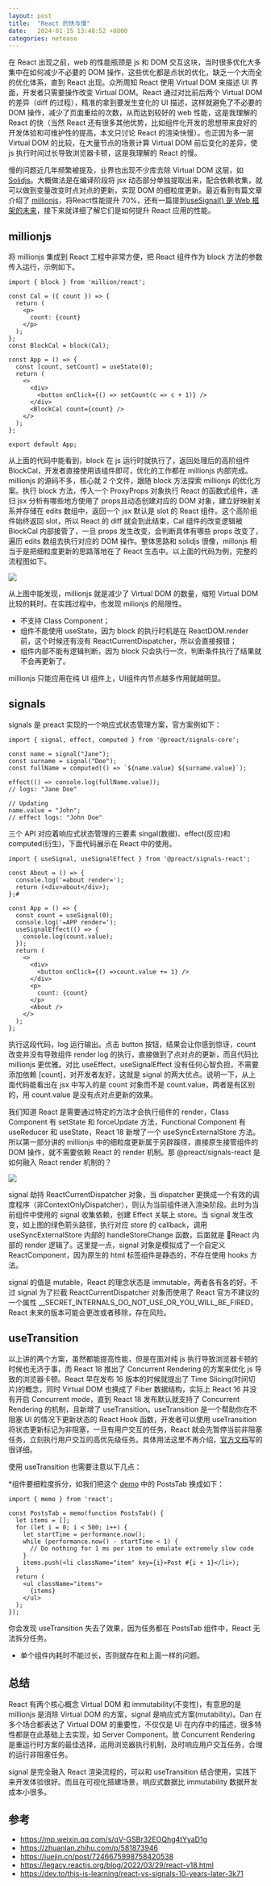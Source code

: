 ```yaml
---
layout: post
title:  "React 的快与慢"
date:   2024-01-15 13:48:52 +0800
categories: netease
---
```






在 React 出现之前，web 的性能瓶颈是 js 和 DOM 交互这块，当时很多优化大多集中在如何减少不必要的 DOM 操作，这些优化都是点状的优化，缺乏一个大而全的优化体系，直到 React 出现。众所周知 React 使用 Virtual DOM 来描述 UI 界面，开发者只需要操作改变 Virtual DOM。React 通过对比前后两个 Virtual DOM 的差异（diff 的过程），精准的拿到要发生变化的 UI 描述，这样就避免了不必要的 DOM 操作，减少了页面重绘的次数，从而达到较好的 web 性能，这是我理解的 React 的快（当然 React 还有很多其他优势，比如组件化开发的思想带来良好的开发体验和可维护性的提高，本文只讨论 React 的渲染快慢）。也正因为多一层 Virtual DOM 的比较，在大量节点的场景计算 Virtual DOM 前后变化的差异，使 js 执行时间过长导致浏览器卡顿，这是我理解的 React 的慢。

 慢的问题近几年频繁被提及，业界也出现不少库去除 Virtual DOM 这层，如[Solidjs](https://www.solidjs.com/)。大概做法是在编译阶段将 jsx 动态部分单独提取出来，配合依赖收集，就可以做到变量改变时点对点的更新，实现 DOM 的细粒度更新。最近看到有篇文章介绍了 [millionjs](https://juejin.cn/post/7246675998758420538)，将React性能提升 70%，还有一篇提到[useSignal() 是 Web 框架的未来](https://juejin.cn/post/7205455736469471292)，接下来就详细了解它们是如何提升 React 应用的性能。

## millionjs

将 millionjs 集成到 React 工程中非常方便，把 React 组件作为 block 方法的参数传入运行，示例如下。

    import { block } from 'million/react';

    const Cal = ({ count }) => {
      return (
        <p>
          count: {count}
        </p>
      );
    };
    const BlockCal = block(Cal);

    const App = () => {
      const [count, setCount] = useState(0);
      return (
        <>
          <div>
            <button onClick={() => setCount(c => c + 1)} />
          </div>
          <BlockCal count={count} />
        </>
      );
    };

    export default App;

 从上面的代码中能看到，block 在 js 运行时就执行了，返回处理后的高阶组件 BlockCal，开发者直接使用该组件即可，优化的工作都在 millionjs 内部完成。millionjs 的源码不多，核心就 2 个文件，跟随 block 方法探索 millionjs 的优化方案。执行 block 方法，传入一个 ProxyProps 对象执行 React 的函数式组件，递归 jsx 分析有哪些地方使用了 props且动态创建对应的 DOM 对象，建立好映射关系并存储在 edits 数组中，返回一个 jsx 默认是 slot 的 React 组件。这个高阶组件始终返回 slot，所以 React 的 diff 就会到此结束，Cal 组件的改变逻辑被 BlockCal 内部接管了，一旦 props 发生改变，会判断具体有哪些 props 改变了，遍历 edits 数组去执行对应的 DOM 操作。整体思路和 solidjs 很像，millonjs 相当于是把细粒度更新的思路落地在了 React 生态中。以上面的代码为例，完整的流程图如下。

![](https://p5.music.126.net/obj/wonDlsKUwrLClGjCm8Kx/30443369929/d94e/0918/eb86/84dff08e589b2dab63a5352d008120bf.jpg)

 从上图中能发现，millionjs 就是减少了 Virtual DOM 的数量，缩短 Virtual DOM 比较的耗时。在实践过程中，也发现 milionjs 的局限性。

* 不支持 Class Component；
* 组件不能使用 useState，因为 block 的执行时机是在 ReactDOM.render 前，这个时候还有没有 ReactCurrentDispatcher，所以会直接报错；
* 组件内部不能有逻辑判断，因为 block 只会执行一次，判断条件执行了结果就不会再更新了。

 millionjs 只能应用在纯 UI 组件上，UI组件内节点越多作用就越明显。

## signals

signals 是 preact 实现的一个响应式状态管理方案，官方案例如下：

    import { signal, effect, computed } from '@preact/signals-core';

    const name = signal("Jane");
    const surname = signal("Doe");
    const fullName = computed(() => `${name.value} ${surname.value}`);

    effect(() => console.log(fullName.value));
    // logs: "Jane Doe"

    // Updating
    name.value = "John";
    // effect logs: "John Doe"

 三个 API 对应着响应式状态管理的三要素 singal(数据)、effect(反应)和computed(衍生)，下面代码展示在 React 中的使用。

    import { useSignal, useSignalEffect } from '@preact/signals-react';

    const About = () => {
      console.log('=about render=');
      return (<div>about</div>);
    };#

    const App = () => {
      const count = useSignal(0);
      console.log('=APP render=');
      useSignalEffect(() => {
        console.log(count.value);
      });
      return (
        <>
          <div>
            <button onClick={() =>count.value += 1} />
          </div>
          <p>
            count: {count}
          </p>
          <About />
        </>
      );
    };

 执行这段代码，log 运行输出。点击 button 按钮，结果会让你感到惊讶，count 改变并没有导致组件 render log 的执行，直接做到了点对点的更新，而且代码比 millionjs 更优雅。对比 useEffect，useSignalEffect 没有任何心智负担，不需要添加依赖 [count]，对开发者友好，这就是 signal 的两大优点。说明一下，从上面代码能看出在 jsx 中写入的是 count 对象而不是 count.value，两者是有区别的，用 count.value 是没有点对点更新的效果。

 我们知道 React 是需要通过特定的方法才会执行组件的 render，Class Component 有 setState 和 forceUpdate 方法，Functional Component 有 useReducer 和 useState，React 18 新增了一个 useSyncExternalStore 方法。 所以第一部分讲的 millionjs 中的细粒度更新属于另辟蹊径，直接原生接管组件的 DOM 操作，就不需要依赖 React 的 render 机制。那 @preact/signals-react 是如何融入 React render 机制的？

![](https://p5.music.126.net/obj/wonDlsKUwrLClGjCm8Kx/30494214384/7437/c671/6d73/17d4edc5e391d9d7a0c18d0b0197aaef.jpg)

 signal 劫持 ReactCurrentDispatcher 对象，当 dispatcher 更换成一个有效的调度程序（非ContextOnlyDispatcher），则认为当前组件进入渲染阶段。此时为当前组件中使用的 signal 收集依赖，创建 Effect 关联上 store。当 signal 发生改变，如上图的绿色箭头路径，执行对应 store 的 callback，调用 useSyncExternalStore 内部的 handleStoreChange 函数，后面就是 React 内部的 render 逻辑了。这里提一点，signal 对象是模拟成了一个自定义 ReactComponent，因为原生的 html 标签组件是静态的，不存在使用 hooks 方法。

 signal 的值是 mutable，React 的理念状态是 immutable，两者各有各的好。不过 signal 为了拦截 ReactCurrentDispatcher 对象而使用了 React 官方不建议的一个属性 \_\_SECRET\_INTERNALS\_DO\_NOT\_USE\_OR\_YOU\_WILL\_BE\_FIRED，React 未来的版本可能会更改或者移除，存在风险。

## useTransition

 以上讲的两个方案，虽然都能提高性能，但是在面对纯 js 执行导致浏览器卡顿的时候也无济于事，而 React 18 推出了 Concurrent Rendering 的方案来优化 js 导致的浏览器卡顿。React 早在发布 16 版本的时候就提出了 Time Slicing(时间切片)的概念，同时 Virtual DOM 也换成了 Fiber 数据结构，实际上 React 16 并没有开启 Concurrent mode，直到 React 18 发布默认就支持了 Concurrent Rendering 的机制，且新增了 useTransition。useTransition 是一个帮助你在不阻塞 UI 的情况下更新状态的 React Hook 函数，开发者可以使用 useTransition 将状态更新标记为非阻塞，一旦有用户交互的任务，React 就会先暂停当前非阻塞任务，立刻执行用户交互的高优先级任务。具体用法这里不再介绍，[官方文档](https://zh-hans.react.dev/reference/react/useTransition)写的很详细。

 使用 useTransition 也需要注意以下几点：

*组件要细粒度拆分，如我们把这个 [demo](https://react.nodejs.cn/reference/react/useTransition#examples) 中的 PostsTab 换成如下：

    import { memo } from 'react';

    const PostsTab = memo(function PostsTab() {
      let items = [];
      for (let i = 0; i < 500; i++) {
        let startTime = performance.now();
        while (performance.now() - startTime < 1) {
          // Do nothing for 1 ms per item to emulate extremely slow code
        }
        items.push(<li className="item" key={i}>Post #{i + 1}</li>);
      }
      return (
        <ul className="items">
          {items}
        </ul>
      );
    });

 你会发现 useTransition 失去了效果，因为任务都在 PostsTab 组件中，React 无法拆分任务。

* 单个组件内耗时不能过长，否则就存在和上面一样的问题。

## 总结

 React 有两个核心概念 Virtual DOM 和 immutability(不变性)，有意思的是 millionjs 是消除 Virtual DOM 的方案，signal 是响应式方案(mutability)。Dan 在多个场合都表达了 Virtual DOM 的重要性，不仅仅是 UI 在内存中的描述，很多特性都是在此基础上去实现，如 Server Component。故 Concurrent Rendering 是重运行时方案的最佳选择，运用浏览器执行机制，及时响应用户交互任务，合理的运行非阻塞任务。 

 signal 是完全融入 React 渲染流程的，可以和 useTransition 结合使用，实践下来开发体验很好。而且在可视化搭建场景，响应式数据比 immutability 数据开发成本小很多。

## 参考

* <https://mp.weixin.qq.com/s/qV-GSBr32EOQhg4tYyaD1g>
* <https://zhuanlan.zhihu.com/p/581873946>
* <https://juejin.cn/post/7246675998758420538>
* <https://legacy.reactjs.org/blog/2022/03/29/react-v18.html>
* <https://dev.to/this-is-learning/react-vs-signals-10-years-later-3k71>
